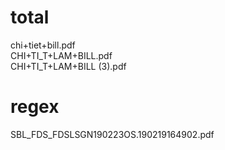 # total <br/>
  chi+tiet+bill.pdf <br/>
  CHI+TI_T+LAM+BILL.pdf <br/>
  CHI+TI_T+LAM+BILL (3).pdf <br/>
# regex <br/>
  SBL_FDS_FDSLSGN190223OS.190219164902.pdf <br/>
